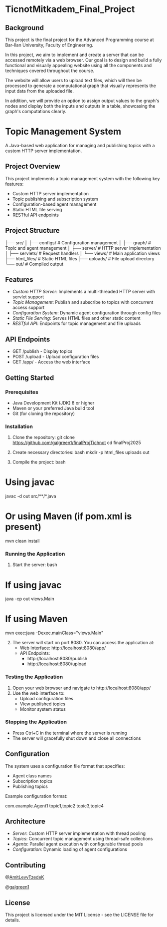 # TicnotMitkadem_Final_Project

## Background
This project is the final project for the Advanced Programming course at Bar-Ilan University, Faculty of Engineering.

In this project, we aim to implement and create a server that can be accessed remotely via a web browser.
Our goal is to design and build a fully functional and visually appealing website using all the components and techniques covered throughout the course.

The website will allow users to upload text files, which will then be processed to generate a computational graph that visually represents the input data from the uploaded file.

In addition, we will provide an option to assign output values to the graph's nodes and display both the inputs and outputs in a table, showcasing the graph's computations clearly.


# Topic Management System

A Java-based web application for managing and publishing topics with a custom HTTP server implementation.

## Project Overview

This project implements a topic management system with the following key features:
- Custom HTTP server implementation
- Topic publishing and subscription system
- Configuration-based agent management
- Static HTML file serving
- RESTful API endpoints

## Project Structure


├── src/
│   ├── configs/         # Configuration management
│   ├── graph/          # Topic and agent management
│   ├── server/         # HTTP server implementation
│   ├── servlets/       # Request handlers
│   └── views/          # Main application views
├── html_files/         # Static HTML files
├── uploads/           # File upload directory
└── out/               # Compiled output


## Features

- *Custom HTTP Server*: Implements a multi-threaded HTTP server with servlet support
- *Topic Management*: Publish and subscribe to topics with concurrent access support
- *Configuration System*: Dynamic agent configuration through config files
- *Static File Serving*: Serves HTML files and other static content
- *RESTful API*: Endpoints for topic management and file uploads

## API Endpoints

- GET /publish - Display topics
- POST /upload - Upload configuration files
- GET /app/ - Access the web interface

## Getting Started

### Prerequisites

- Java Development Kit (JDK) 8 or higher
- Maven or your preferred Java build tool
- Git (for cloning the repository)

### Installation

1. Clone the repository:
git clone https://github.com/galgreen1/finalProjTichnot
cd finalProj2025


2. Create necessary directories:
bash
mkdir -p html_files uploads out


3. Compile the project:
bash
# Using javac
javac -d out src/**/*.java

# Or using Maven (if pom.xml is present)
mvn clean install


### Running the Application

1. Start the server:
bash
# If using javac
java -cp out views.Main

# If using Maven
mvn exec:java -Dexec.mainClass="views.Main"


2. The server will start on port 8080. You can access the application at:
   - Web Interface: http://localhost:8080/app/
   - API Endpoints: 
     - http://localhost:8080/publish
     - http://localhost:8080/upload

### Testing the Application

1. Open your web browser and navigate to http://localhost:8080/app/
2. Use the web interface to:
   - Upload configuration files
   - View published topics
   - Monitor system status

### Stopping the Application

- Press Ctrl+C in the terminal where the server is running
- The server will gracefully shut down and close all connections

## Configuration

The system uses a configuration file format that specifies:
- Agent class names
- Subscription topics
- Publishing topics

Example configuration format:

com.example.Agent1
topic1,topic2
topic3,topic4


## Architecture

- *Server*: Custom HTTP server implementation with thread pooling
- *Topics*: Concurrent topic management using thread-safe collections
- *Agents*: Parallel agent execution with configurable thread pools
- *Configuration*: Dynamic loading of agent configurations

## Contributing
@[AmitLevyTzedeK](https://github.com/AmitLevyTzedek)

@[galgreen1](https://github.com/galgreen1)


## License

This project is licensed under the MIT License - see the LICENSE file for details.
